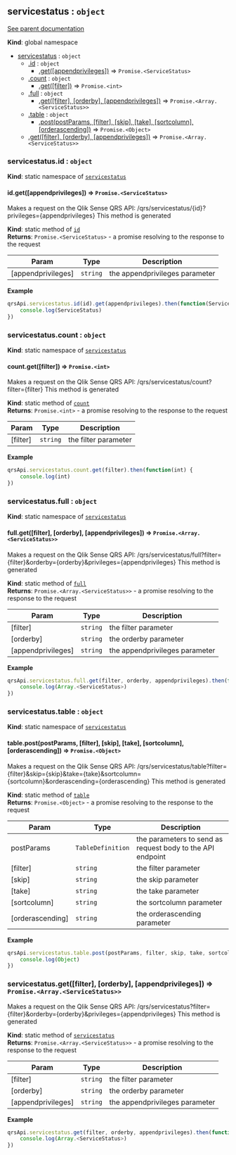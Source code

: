 <a name="servicestatus"></a>
## servicestatus : <code>object</code>
[See parent documentation](qrs.md)

**Kind**: global namespace  

* [servicestatus](#servicestatus) : <code>object</code>
  * [.id](#servicestatus.id) : <code>object</code>
    * [.get([appendprivileges])](#servicestatus.id.get) ⇒ <code>Promise.&lt;ServiceStatus&gt;</code>
  * [.count](#servicestatus.count) : <code>object</code>
    * [.get([filter])](#servicestatus.count.get) ⇒ <code>Promise.&lt;int&gt;</code>
  * [.full](#servicestatus.full) : <code>object</code>
    * [.get([filter], [orderby], [appendprivileges])](#servicestatus.full.get) ⇒ <code>Promise.&lt;Array.&lt;ServiceStatus&gt;&gt;</code>
  * [.table](#servicestatus.table) : <code>object</code>
    * [.post(postParams, [filter], [skip], [take], [sortcolumn], [orderascending])](#servicestatus.table.post) ⇒ <code>Promise.&lt;Object&gt;</code>
  * [.get([filter], [orderby], [appendprivileges])](#servicestatus.get) ⇒ <code>Promise.&lt;Array.&lt;ServiceStatus&gt;&gt;</code>

<a name="servicestatus.id"></a>
### servicestatus.id : <code>object</code>
**Kind**: static namespace of <code>[servicestatus](#servicestatus)</code>  
<a name="servicestatus.id.get"></a>
#### id.get([appendprivileges]) ⇒ <code>Promise.&lt;ServiceStatus&gt;</code>
Makes a request on the Qlik Sense QRS API:
/qrs/servicestatus/{id}?privileges={appendprivileges}
This method is generated

**Kind**: static method of <code>[id](#servicestatus.id)</code>  
**Returns**: <code>Promise.&lt;ServiceStatus&gt;</code> - a promise resolving to the response to the request  

| Param | Type | Description |
| --- | --- | --- |
| [appendprivileges] | <code>string</code> | the appendprivileges parameter |

**Example**  
```javascript
qrsApi.servicestatus.id(id).get(appendprivileges).then(function(ServiceStatus) {
	console.log(ServiceStatus)
})
```
<a name="servicestatus.count"></a>
### servicestatus.count : <code>object</code>
**Kind**: static namespace of <code>[servicestatus](#servicestatus)</code>  
<a name="servicestatus.count.get"></a>
#### count.get([filter]) ⇒ <code>Promise.&lt;int&gt;</code>
Makes a request on the Qlik Sense QRS API:
/qrs/servicestatus/count?filter={filter}
This method is generated

**Kind**: static method of <code>[count](#servicestatus.count)</code>  
**Returns**: <code>Promise.&lt;int&gt;</code> - a promise resolving to the response to the request  

| Param | Type | Description |
| --- | --- | --- |
| [filter] | <code>string</code> | the filter parameter |

**Example**  
```javascript
qrsApi.servicestatus.count.get(filter).then(function(int) {
	console.log(int)
})
```
<a name="servicestatus.full"></a>
### servicestatus.full : <code>object</code>
**Kind**: static namespace of <code>[servicestatus](#servicestatus)</code>  
<a name="servicestatus.full.get"></a>
#### full.get([filter], [orderby], [appendprivileges]) ⇒ <code>Promise.&lt;Array.&lt;ServiceStatus&gt;&gt;</code>
Makes a request on the Qlik Sense QRS API:
/qrs/servicestatus/full?filter={filter}&orderby={orderby}&privileges={appendprivileges}
This method is generated

**Kind**: static method of <code>[full](#servicestatus.full)</code>  
**Returns**: <code>Promise.&lt;Array.&lt;ServiceStatus&gt;&gt;</code> - a promise resolving to the response to the request  

| Param | Type | Description |
| --- | --- | --- |
| [filter] | <code>string</code> | the filter parameter |
| [orderby] | <code>string</code> | the orderby parameter |
| [appendprivileges] | <code>string</code> | the appendprivileges parameter |

**Example**  
```javascript
qrsApi.servicestatus.full.get(filter, orderby, appendprivileges).then(function(Array.<ServiceStatus>) {
	console.log(Array.<ServiceStatus>)
})
```
<a name="servicestatus.table"></a>
### servicestatus.table : <code>object</code>
**Kind**: static namespace of <code>[servicestatus](#servicestatus)</code>  
<a name="servicestatus.table.post"></a>
#### table.post(postParams, [filter], [skip], [take], [sortcolumn], [orderascending]) ⇒ <code>Promise.&lt;Object&gt;</code>
Makes a request on the Qlik Sense QRS API:
/qrs/servicestatus/table?filter={filter}&skip={skip}&take={take}&sortcolumn={sortcolumn}&orderascending={orderascending}
This method is generated

**Kind**: static method of <code>[table](#servicestatus.table)</code>  
**Returns**: <code>Promise.&lt;Object&gt;</code> - a promise resolving to the response to the request  

| Param | Type | Description |
| --- | --- | --- |
| postParams | <code>TableDefinition</code> | the parameters to send as request body to the API endpoint |
| [filter] | <code>string</code> | the filter parameter |
| [skip] | <code>string</code> | the skip parameter |
| [take] | <code>string</code> | the take parameter |
| [sortcolumn] | <code>string</code> | the sortcolumn parameter |
| [orderascending] | <code>string</code> | the orderascending parameter |

**Example**  
```javascript
qrsApi.servicestatus.table.post(postParams, filter, skip, take, sortcolumn, orderascending).then(function(Object) {
	console.log(Object)
})
```
<a name="servicestatus.get"></a>
### servicestatus.get([filter], [orderby], [appendprivileges]) ⇒ <code>Promise.&lt;Array.&lt;ServiceStatus&gt;&gt;</code>
Makes a request on the Qlik Sense QRS API:
/qrs/servicestatus?filter={filter}&orderby={orderby}&privileges={appendprivileges}
This method is generated

**Kind**: static method of <code>[servicestatus](#servicestatus)</code>  
**Returns**: <code>Promise.&lt;Array.&lt;ServiceStatus&gt;&gt;</code> - a promise resolving to the response to the request  

| Param | Type | Description |
| --- | --- | --- |
| [filter] | <code>string</code> | the filter parameter |
| [orderby] | <code>string</code> | the orderby parameter |
| [appendprivileges] | <code>string</code> | the appendprivileges parameter |

**Example**  
```javascript
qrsApi.servicestatus.get(filter, orderby, appendprivileges).then(function(Array.<ServiceStatus>) {
	console.log(Array.<ServiceStatus>)
})
```
